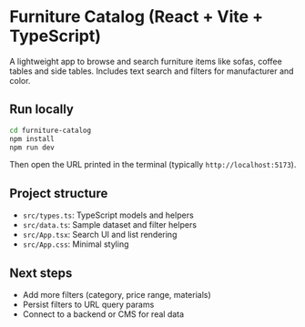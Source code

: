 # Furniture Catalog (React + Vite + TypeScript)

A lightweight app to browse and search furniture items like sofas, coffee tables and side tables. Includes text search and filters for manufacturer and color.

## Run locally

```bash
cd furniture-catalog
npm install
npm run dev
```

Then open the URL printed in the terminal (typically `http://localhost:5173`).

## Project structure

- `src/types.ts`: TypeScript models and helpers
- `src/data.ts`: Sample dataset and filter helpers
- `src/App.tsx`: Search UI and list rendering
- `src/App.css`: Minimal styling

## Next steps

- Add more filters (category, price range, materials)
- Persist filters to URL query params
- Connect to a backend or CMS for real data
